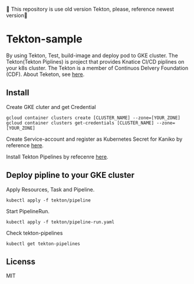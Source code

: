 
🚨 This repository is use old version Tekton, please, reference newest version🚨 
# Tekton-sample
By using Tekton, Test, build-image and deploy pod to GKE cluster.
The Tekton(Tekton Piplines) is project that provides Knatice CI/CD piplines on your k8s cluster.
The Tekton is a member of Continuos Delvery Foundation (CDF).
About Teketon, see [here](https://github.com/tektoncd/pipeline).

## Install
Create GKE cluter and get Credential
```
gcloud container clusters create [CLUSTER_NAME] --zone=[YOUR_ZONE]
gcloud container clusters get-credentials [CLUSTER_NAME] --zone=[YOUR_ZONE]
```

Create Service-account and register as Kubernetes Secret for Kaniko by reference [here](https://github.com/GoogleContainerTools/kaniko/blob/master/README.md#kubernetes-secret).

Install Tekton Pipelines by refecenre [here](https://github.com/tektoncd/pipeline/blob/master/docs/install.md#adding-the-tekton-pipelines).

## Deploy pipline to your GKE cluster

Apply Resources, Task and Pipeline.

`kubectl apply -f tekton/pipeline`

Start PipelineRun.

`kubectl apply -f tekton/pipeline-run.yaml`

Check tekton-pipelines

`kubectl get tekton-pipelines`

## Licenss
MIT
